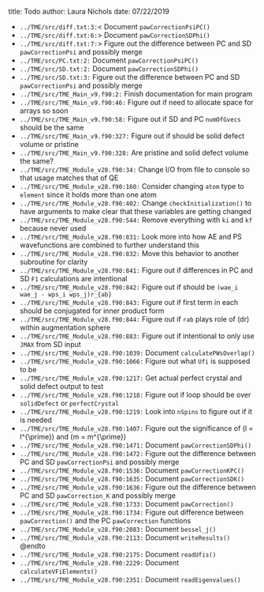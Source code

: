 title: Todo
author: Laura Nichols
date: 07/22/2019

* `../TME/src/diff.txt:3:`< Document `pawCorrectionPsiPC()`
* `../TME/src/diff.txt:6:`> Document `pawCorrectionSDPhi()`
* `../TME/src/diff.txt:7:`> Figure out the difference between PC and SD `pawCorrectionPsi` and possibly merge
* `../TME/src/PC.txt:2:` Document `pawCorrectionPsiPC()`
* `../TME/src/SD.txt:2:` Document `pawCorrectionSDPhi()`
* `../TME/src/SD.txt:3:` Figure out the difference between PC and SD `pawCorrectionPsi` and possibly merge
* `../TME/src/TME_Main_v9.f90:2:` Finish documentation for main program
* `../TME/src/TME_Main_v9.f90:46:` Figure out if need to allocate space for arrays so soon
* `../TME/src/TME_Main_v9.f90:58:` Figure out if SD and PC `numOfGvecs` should be the same
* `../TME/src/TME_Main_v9.f90:327:` Figure out if should be solid defect volume or pristine
* `../TME/src/TME_Main_v9.f90:328:` Are pristine and solid defect volume the same?
* `../TME/src/TME_Module_v28.f90:34:` Change I/O from file to console so that usage matches that of QE
* `../TME/src/TME_Module_v28.f90:160:` Consider changing `atom` type to `element` since it holds more than one atom
* `../TME/src/TME_Module_v28.f90:402:` Change `checkInitialization()` to have arguments to make clear that these variables are getting changed
* `../TME/src/TME_Module_v28.f90:544:` Remove everything with `ki` and `kf` because never used
* `../TME/src/TME_Module_v28.f90:831:` Look more into how AE and PS wavefunctions are combined to further understand this
* `../TME/src/TME_Module_v28.f90:832:` Move this behavior to another subroutine for clarity
* `../TME/src/TME_Module_v28.f90:841:` Figure out if differences in PC and SD `F1` calculations are intentional
* `../TME/src/TME_Module_v28.f90:842:` Figure out if should be `(wae_i wae_j - wps_i wps_j)r_{ab}`
* `../TME/src/TME_Module_v28.f90:843:` Figure out if first term in each should be conjugated for inner product form
* `../TME/src/TME_Module_v28.f90:844:` Figure out if `rab` plays role of \(dr\) within augmentation sphere
* `../TME/src/TME_Module_v28.f90:883:` Figure out if intentional to only use `JMAX` from SD input
* `../TME/src/TME_Module_v28.f90:1039:` Document `calculatePWsOverlap()`
* `../TME/src/TME_Module_v28.f90:1066:` Figure out what `Ufi` is supposed to be
* `../TME/src/TME_Module_v28.f90:1217:` Get actual perfect crystal and solid defect output to test
* `../TME/src/TME_Module_v28.f90:1218:` Figure out if loop should be over `solidDefect` or `perfectCrystal`
* `../TME/src/TME_Module_v28.f90:1219:` Look into `nSpins` to figure out if it is needed
* `../TME/src/TME_Module_v28.f90:1407:` Figure out the significance of \(l = l^{\prime}\) and \(m = m^{\prime}\)
* `../TME/src/TME_Module_v28.f90:1471:` Document `pawCorrectionSDPhi()`
* `../TME/src/TME_Module_v28.f90:1472:` Figure out the difference between PC and SD `pawCorrectionPsi` and possibly merge
* `../TME/src/TME_Module_v28.f90:1536:` Document `pawCorrectionKPC()`
* `../TME/src/TME_Module_v28.f90:1635:` Document `pawCorrectionSDK()`
* `../TME/src/TME_Module_v28.f90:1636:` Figure out the difference between PC and SD `pawCorrection_K` and possibly merge
* `../TME/src/TME_Module_v28.f90:1733:` Document `pawCorrection()`
* `../TME/src/TME_Module_v28.f90:1734:` Figure out difference between `pawCorrection()` and the PC `pawCorrection` functions
* `../TME/src/TME_Module_v28.f90:2083:` Document `bessel_j()`
* `../TME/src/TME_Module_v28.f90:2113:` Document `writeResults()` @endto
* `../TME/src/TME_Module_v28.f90:2175:` Document `readUfis()`
* `../TME/src/TME_Module_v28.f90:2229:` Document `calculateVFiElements()`
* `../TME/src/TME_Module_v28.f90:2351:` Document `readEigenvalues()`
